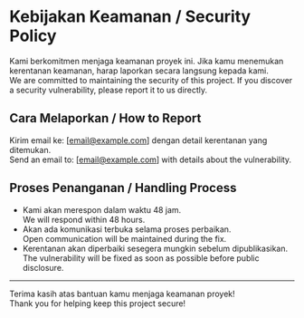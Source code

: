 # Kebijakan Keamanan / Security Policy

Kami berkomitmen menjaga keamanan proyek ini. Jika kamu menemukan kerentanan keamanan, harap laporkan secara langsung kepada kami.  
We are committed to maintaining the security of this project. If you discover a security vulnerability, please report it to us directly.

## Cara Melaporkan / How to Report

Kirim email ke: [email@example.com] dengan detail kerentanan yang ditemukan.  
Send an email to: [email@example.com] with details about the vulnerability.

## Proses Penanganan / Handling Process

- Kami akan merespon dalam waktu 48 jam.  
  We will respond within 48 hours.  
- Akan ada komunikasi terbuka selama proses perbaikan.  
  Open communication will be maintained during the fix.  
- Kerentanan akan diperbaiki sesegera mungkin sebelum dipublikasikan.  
  The vulnerability will be fixed as soon as possible before public disclosure.

---

Terima kasih atas bantuan kamu menjaga keamanan proyek!  
Thank you for helping keep this project secure!
